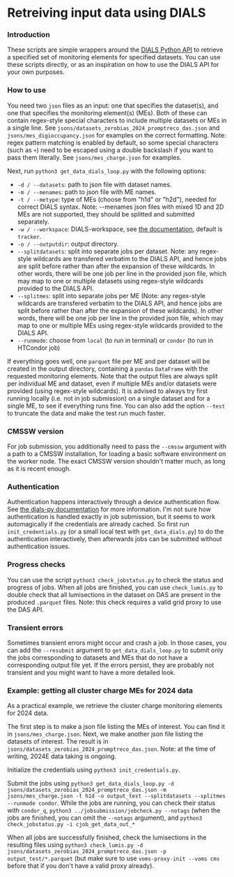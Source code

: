 # Retreiving input data using DIALS

### Introduction
These scripts are simple wrappers around the [DIALS Python API](https://github.com/cms-DQM/dials-py/tree/develop) to retrieve a specified set of monitoring elements for specified datasets.
You can use these scripts directly, or as an inspiration on how to use the DIALS API for your own purposes.

### How to use
You need two `json` files as an input: one that specifies the dataset(s), and one that specifies the monitoring element(s) (MEs).
Both of these can contain regex-style special characters to include multiple datasets or MEs in a single line.
See `jsons/datasets_zerobias_2024_promptreco_das.json` and `jsons/mes_digioccupancy.json` for examples on the correct formatting.
Note: regex pattern matching is enabled by default, so some special characters (such as `+`) need to be escaped using a double backslash if you want to pass them literally.
See `jsons/mes_charge.json` for examples.

Next, run `python3 get_data_dials_loop.py` with the following options:
- `-d / --datasets`: path to json file with dataset names.
- `-m / --menames`: path to json file with ME names.
- `-t / --metype`: type of MEs (choose from "h1d" or "h2d"), needed for correct DIALS syntax. Note: --menames json files with mixed 1D and 2D MEs are not supported, they should be splitted and submitted separately.
- `-w / --workspace`: DIALS-workspace, see [the documentation](https://github.com/cms-DQM/dials-py?tab=readme-ov-file#workspace), default is `tracker`.
- `-o / --outputdir`: output directory.
- `--splitdatasets`: split into separate jobs per dataset. Note: any regex-style wildcards are transfered verbatim to the DIALS API, and hence jobs are split before rather than after the expansion of these wildcards. In other words, there will be one job per line in the provided json file, which may map to one or multiple datasets using regex-style wildcards provided to the DIALS API.
- `--splitmes`: split into separate jobs per ME (Note: any regex-style wildcards are transfered verbatim to the DIALS API, and hence jobs are split before rather than after the expansion of these wildcards). In other words, there will be one job per line in the provided json file, which may map to one or multiple MEs using regex-style wildcards provided to the DIALS API.
- `--runmode`: choose from `local` (to run in terminal) or `condor` (to run in HTCondor job)

If everything goes well, one `parquet` file per ME and per dataset will be created in the output directory, containing a `pandas` `DataFrame` with the requested monitoring elements.
Note that the output files are always split per individual ME and dataset, even if multiple MEs and/or datasets were provided (using regex-style wildcards).
It is advised to always try first running locally (i.e. not in job submission) on a single dataset and for a single ME, to see if everything runs fine.
You can also add the option `--test` to truncate the data and make the test run much faster.

### CMSSW version
For job submission, you additionally need to pass the `--cmssw` argument with a path to a CMSSW installation, for loading a basic software environment on the worker node.
The exact CMSSW version shouldn't matter much, as long as it is recent enough.

### Authentication
Authentication happens interactively through a device authentication flow.
See [the dials-py documentation](https://github.com/cms-DQM/dials-py/tree/develop?tab=readme-ov-file#usage) for more information.
I'm not sure how authentication is handled exactly in job submission, but it seems to work automagically if the credentials are already cached.
So first run `init_credentials.py` (or a small local test with `get_data_dials.py`) to do the authentication interactively, then afterwards jobs can be submitted without authentication issues.

### Progress checks
You can use the script `python3 check_jobstatus.py` to check the status and progress of jobs.
When all jobs are finished, you can use `check_lumis.py` to double check that all lumisections in the dataset on DAS are present in the produced `.parquet` files. 
Note: this check requires a valid grid proxy to use the DAS API.

### Transient errors
Sometimes transient errors might occur and crash a job. 
In those cases, you can add the `--resubmit` argument to `get_data_dials_loop.py` to submit only the jobs corresponding to datasets and MEs that do not have a corresponding output file yet.
If the errors persist, they are probably not transient and you might want to have a more detailed look.

### Example: getting all cluster charge MEs for 2024 data
As a practical example, we retrieve the cluster charge monitoring elements for 2024 data.

The first step is to make a json file listing the MEs of interest. You can find it in `jsons/mes_charge.json`.
Next, we make another json file listing the datasets of interest. The result is in `jsons/datasets_zerobias_2024_promptreco_das.json`.
Note: at the time of writing, 2024E data taking is ongoing.

Initialize the credentials using `python3 init_credentials.py`.

Submit the jobs using `python3 get_data_dials_loop.py -d jsons/datasets_zerobias_2024_promptreco_das.json -m jsons/mes_charge.json -t h1d -o output_test --splitdatasets --splitmes --runmode condor`.
While the jobs are running, you can check their status with `condor_q`, `python3 ../jobsubmission/jobcheck.py --notags` (when the jobs are finished, you can omit the `--notags` argument), and `python3 check_jobstatus.py -i cjob_get_data_out_*`

When all jobs are successfully finished, check the lumisections in the resulting files using `python3 check_lumis.py -d jsons/datasets_zerobias_2024_promptreco_das.json -p output_test/*.parquet`
(but make sure to use `voms-proxy-init --voms cms` before that if you don't have a valid proxy already).
